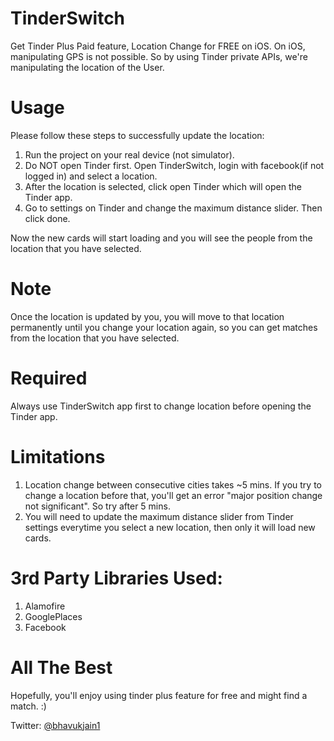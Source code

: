 # TinderSwitch
Get Tinder Plus Paid feature, Location Change for FREE on iOS. On iOS, manipulating GPS is not possible. So by using Tinder private APIs, we're manipulating the location of the User.

# Usage
Please follow these steps to successfully update the location:
1. Run the project on your real device (not simulator).
2. Do NOT open Tinder first. Open TinderSwitch, login with facebook(if not logged in) and select a location.
3. After the location is selected, click open Tinder which will open the Tinder app.
4. Go to settings on Tinder and change the maximum distance slider. Then click done. 

Now the new cards will start loading and you will see the people from the location that you have selected.
# Note
Once the location is updated by you, you will move to that location permanently until you change your location again, so you can get matches from the location that you have selected.

# Required
Always use TinderSwitch app first to change location before opening the Tinder app.

# Limitations
1. Location change between consecutive cities takes ~5 mins. If you try to change a location before that, you'll get an error "major position change not significant". So try after 5 mins.
2. You will need to update the maximum distance slider from Tinder settings everytime you select a new location, then only it will load new cards.

# 3rd Party Libraries Used:
1. Alamofire
2. GooglePlaces
3. Facebook

# All The Best
Hopefully, you'll enjoy using tinder plus feature for free and might find a match. :)

Twitter: [@bhavukjain1](http://twitter.com/bhavukjain1)
